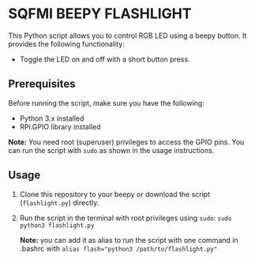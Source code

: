 # SQFMI BEEPY FLASHLIGHT

This Python script allows you to control RGB LED using a beepy  button. It provides the following functionality:

- Toggle the LED on and off with a short button press.

## Prerequisites

Before running the script, make sure you have the following:

- Python 3.x installed
- RPi.GPIO library installed

**Note:** You need root (superuser) privileges to access the GPIO pins. You can run the script with `sudo` as shown in the usage instructions.

## Usage

1. Clone this repository to your beepy or download the script (`flashlight.py`) directly.

2. Run the script in the terminal with root privileges using `sudo`:
   `sudo python3 flashlight.py`

	**Note:**  you can add it as alias to run the script with one command in .bashrc  with `alias flash="python3 /path/to/flashlight.py"`
